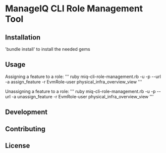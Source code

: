 # ManageIQ CLI Role Management Tool

## Installation

'bundle install' to install the needed gems

## Usage

Assigning a feature to a role:
'''
ruby miq-cli-role-management.rb -u <username> -p <password> --url <url to api of miq> -a assign_feature -r EvmRole-user physical_infra_overview_view
'''

Unassigning a feature to a role:
'''
ruby miq-cli-role-management.rb -u <username> -p <password> --url <url to api of miq> -a unassign_feature -r EvmRole-user physical_infra_overview_view
'''

## Development

## Contributing

## License
